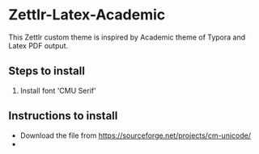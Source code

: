 # Zettlr-Latex-Academic

This Zettlr custom theme is inspired by Academic theme of Typora and Latex PDF output. 

## Steps to install
1. Install font 'CMU Serif'




## Instructions to install 
- Download the file from https://sourceforge.net/projects/cm-unicode/
- 
